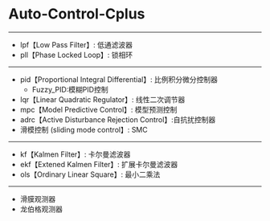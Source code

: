 # Auto-Control-Cplus

---
* lpf【Low Pass Filter】: 低通滤波器
* pll【Phase Locked Loop】: 锁相环

---
* pid【Proportional Integral Differential】: 比例积分微分控制器
  * Fuzzy_PID:模糊PID控制
* lqr【Linear Quadratic Regulator】: 线性二次调节器
* mpc【Model Predictive Control】: 模型预测控制
* adrc【Active Disturbance Rejection Control】:自抗扰控制器
* 滑模控制 (sliding mode control】: SMC

---

* kf【Kalmen Filter】: 卡尔曼滤波器
* ekf【Extened Kalmen Filter】: 扩展卡尔曼滤波器
* ols【Ordinary Linear Square】: 最小二乘法

---

* 滑膜观测器
* 龙伯格观测器